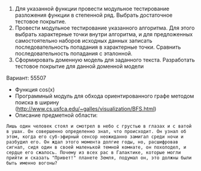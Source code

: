 1. Для указанной функции провести модульное тестирование разложения функции в степенной ряд. Выбрать достаточное тестовое покрытие.
2. Провести модульное тестирование указанного алгоритма. Для этого выбрать характерные точки внутри алгоритма, и для предложенных самостоятельно наборов исходных данных записать последовательность попадания в характерные точки. Сравнить последовательность попадания с эталонной.
3. Сформировать доменную модель для заданного текста.  Разработать тестовое покрытие для данной доменной модели

Вариант: 55507

* Функция cos(x)
* Программный модуль для обхода ориентированного графе методом поиска в ширину (http://www.cs.usfca.edu/~galles/visualization/BFS.html)
* Описание предметной области:

`Лишь один человек стоял и смотрел в небо с грустью в глазах и с ватой в ушах. Он совершенно определенно знал, что происходит. Он узнал об этом, когда его суб-эфирный сенсор неожиданно замигал среди ночи и разбудил его. Он ждал этого момента долгие годы, но, расшифровав сигнал, сидя один в своей маленькой темной комнате, он похолодел, и сердце его сжалось. Почему из всех рас в Галактике, которые могли прийти и сказать "Привет!" планете Земля, подумал он, это должны были быть именно вогоны?`